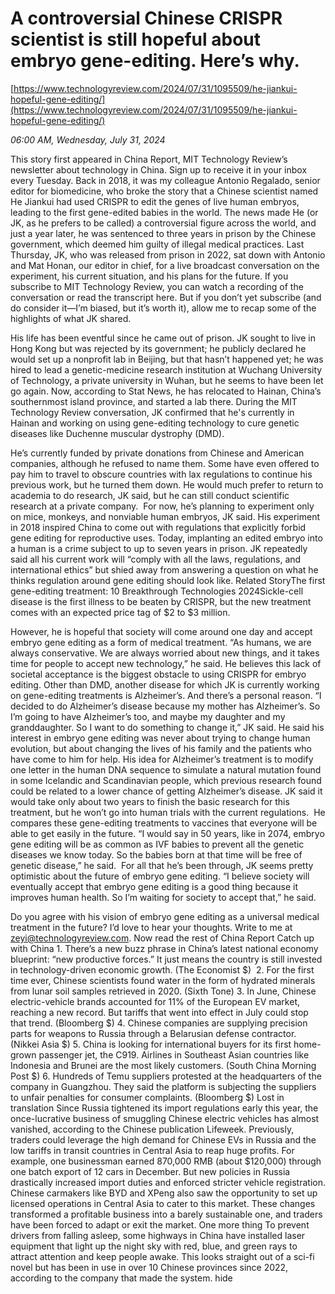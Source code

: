 # A controversial Chinese CRISPR scientist is still hopeful about embryo gene-editing. Here’s why.

[https://www.technologyreview.com/2024/07/31/1095509/he-jiankui-hopeful-gene-editing/](https://www.technologyreview.com/2024/07/31/1095509/he-jiankui-hopeful-gene-editing/)

*06:00 AM, Wednesday, July 31, 2024*

This story first appeared in China Report, MIT Technology Review’s newsletter about technology in China. Sign up to receive it in your inbox every Tuesday. Back in 2018, it was my colleague Antonio Regalado, senior editor for biomedicine, who broke the story that a Chinese scientist named He Jiankui had used CRISPR to edit the genes of live human embryos, leading to the first gene-edited babies in the world. The news made He (or JK, as he prefers to be called) a controversial figure across the world, and just a year later, he was sentenced to three years in prison by the Chinese government, which deemed him guilty of illegal medical practices.  Last Thursday, JK, who was released from prison in 2022, sat down with Antonio and Mat Honan, our editor in chief, for a live broadcast conversation on the experiment, his current situation, and his plans for the future. If you subscribe to MIT Technology Review, you can watch a recording of the conversation or read the transcript here. But if you don’t yet subscribe (and do consider it—I’m biased, but it’s worth it), allow me to recap some of the highlights of what JK shared.

His life has been eventful since he came out of prison. JK sought to live in Hong Kong but was rejected by its government; he publicly declared he would set up a nonprofit lab in Beijing, but that hasn’t happened yet; he was hired to lead a genetic-medicine research institution at Wuchang University of Technology, a private university in Wuhan, but he seems to have been let go again. Now, according to Stat News, he has relocated to Hainan, China’s southernmost island province, and started a lab there. During the MIT Technology Review conversation, JK confirmed that he's currently in Hainan and working on using gene-editing technology to cure genetic diseases like Duchenne muscular dystrophy (DMD).

He’s currently funded by private donations from Chinese and American companies, although he refused to name them. Some have even offered to pay him to travel to obscure countries with lax regulations to continue his previous work, but he turned them down. He would much prefer to return to academia to do research, JK said, but he can still conduct scientific research at a private company.  For now, he’s planning to experiment only on mice, monkeys, and nonviable human embryos, JK said. His experiment in 2018 inspired China to come out with regulations that explicitly forbid gene editing for reproductive uses. Today, implanting an edited embryo into a human is a crime subject to up to seven years in prison. JK repeatedly said all his current work will “comply with all the laws, regulations, and international ethics” but shied away from answering a question on what he thinks regulation around gene editing should look like. Related StoryThe first gene-editing treatment: 10 Breakthrough Technologies 2024Sickle-cell disease is the first illness to be beaten by CRISPR, but the new treatment comes with an expected price tag of $2 to $3 million.

However, he is hopeful that society will come around one day and accept embryo gene editing as a form of medical treatment. “As humans, we are always conservative. We are always worried about new things, and it takes time for people to accept new technology,” he said. He believes this lack of societal acceptance is the biggest obstacle to using CRISPR for embryo editing.  Other than DMD, another disease for which JK is currently working on gene-editing treatments is Alzheimer’s. And there’s a personal reason. “I decided to do Alzheimer’s disease because my mother has Alzheimer’s. So I’m going to have Alzheimer’s too, and maybe my daughter and my granddaughter. So I want to do something to change it,” JK said. He said his interest in embryo gene editing was never about trying to change human evolution, but about changing the lives of his family and the patients who have come to him for help. His idea for Alzheimer’s treatment is to modify one letter in the human DNA sequence to simulate a natural mutation found in some Icelandic and Scandinavian people, which previous research found could be related to a lower chance of getting Alzheimer’s disease. JK said it would take only about two years to finish the basic research for this treatment, but he won’t go into human trials with the current regulations.  He compares these gene-editing treatments to vaccines that everyone will be able to get easily in the future. “I would say in 50 years, like in 2074, embryo gene editing will be as common as IVF babies to prevent all the genetic diseases we know today. So the babies born at that time will be free of genetic disease,” he said.  For all that he’s been through, JK seems pretty optimistic about the future of embryo gene editing. “I believe society will eventually accept that embryo gene editing is a good thing because it improves human health. So I’m waiting for society to accept that,” he said.

Do you agree with his vision of embryo gene editing as a universal medical treatment in the future? I’d love to hear your thoughts. Write to me at zeyi@technologyreview.com.  Now read the rest of China Report Catch up with China 1. There’s a new buzz phrase in China’s latest national economy blueprint: “new productive forces.” It just means the country is still invested in technology-driven economic growth. (The Economist $)  2. For the first time ever, Chinese scientists found water in the form of hydrated minerals from lunar soil samples retrieved in 2020. (Sixth Tone) 3. In June, Chinese electric-vehicle brands accounted for 11% of the European EV market, reaching a new record. But tariffs that went into effect in July could stop that trend. (Bloomberg $) 4. Chinese companies are supplying precision parts for weapons to Russia through a Belarusian defense contractor. (Nikkei Asia $) 5. China is looking for international buyers for its first home-grown passenger jet, the C919. Airlines in Southeast Asian countries like Indonesia and Brunei are the most likely customers. (South China Morning Post $) 6. Hundreds of Temu suppliers protested at the headquarters of the company in Guangzhou. They said the platform is subjecting the suppliers to unfair penalties for consumer complaints. (Bloomberg $) Lost in translation Since Russia tightened its import regulations early this year, the once-lucrative business of smuggling Chinese electric vehicles has almost vanished, according to the Chinese publication Lifeweek. Previously, traders could leverage the high demand for Chinese EVs in Russia and the low tariffs in transit countries in Central Asia to reap huge profits. For example, one businessman earned 870,000 RMB (about $120,000) through one batch export of 12 cars in December. But new policies in Russia drastically increased import duties and enforced stricter vehicle registration. Chinese carmakers like BYD and XPeng also saw the opportunity to set up licensed operations in Central Asia to cater to this market. These changes transformed a profitable business into a barely sustainable one, and traders have been forced to adapt or exit the market. One more thing To prevent drivers from falling asleep, some highways in China have installed laser equipment that light up the night sky with red, blue, and green rays to attract attention and keep people awake. This looks straight out of a sci-fi novel but has been in use in over 10 Chinese provinces since 2022, according to the company that made the system.  hide

